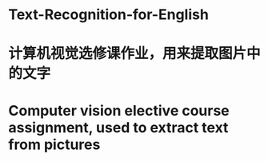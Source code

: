# Text-Recognition-for-English
# 计算机视觉选修课作业，用来提取图片中的文字
# Computer vision elective course assignment, used to extract text from pictures
